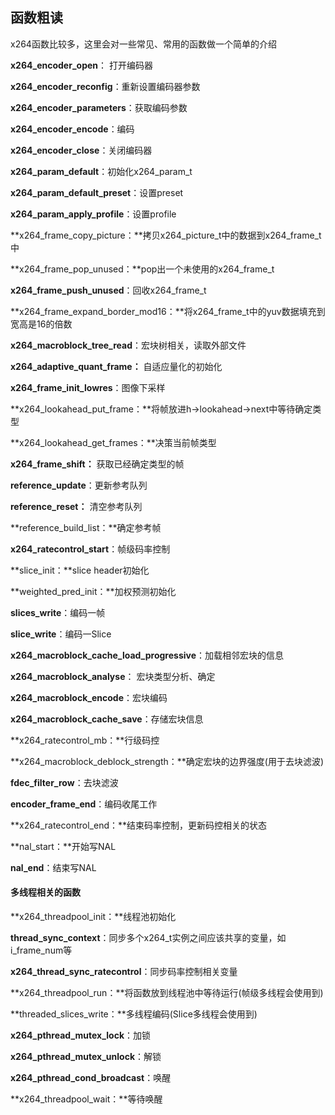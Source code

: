 ## 函数粗读

x264函数比较多，这里会对一些常见、常用的函数做一个简单的介绍



**x264_encoder_open**： 打开编码器

**x264_encoder_reconfig**：重新设置编码器参数

**x264_encoder_parameters**：获取编码参数

**x264_encoder_encode**：编码

**x264_encoder_close**：关闭编码器

**x264_param_default**：初始化x264_param_t

**x264_param_default_preset**：设置preset

**x264_param_apply_profile**：设置profile

**x264_frame_copy_picture：**拷贝x264_picture_t中的数据到x264_frame_t中

**x264_frame_pop_unused：**pop出一个未使用的x264_frame_t

**x264_frame_push_unused**：回收x264_frame_t

**x264_frame_expand_border_mod16：**将x264_frame_t中的yuv数据填充到宽高是16的倍数

**x264_macroblock_tree_read**：宏块树相关，读取外部文件

**x264_adaptive_quant_frame：** 自适应量化的初始化

**x264_frame_init_lowres**：图像下采样

**x264_lookahead_put_frame：**将帧放进h->lookahead->next中等待确定类型

**x264_lookahead_get_frames：**决策当前帧类型

**x264_frame_shift：** 获取已经确定类型的帧

**reference_update**：更新参考队列

**reference_reset：** 清空参考队列

**reference_build_list：**确定参考帧

**x264_ratecontrol_start**：帧级码率控制

**slice_init：**slice header初始化

**weighted_pred_init：**加权预测初始化

**slices_write**：编码一帧

**slice_write**：编码一Slice

**x264_macroblock_cache_load_progressive**：加载相邻宏块的信息

**x264_macroblock_analyse**： 宏块类型分析、确定

**x264_macroblock_encode**：宏块编码

**x264_macroblock_cache_save**：存储宏块信息

**x264_ratecontrol_mb：**行级码控

**x264_macroblock_deblock_strength：**确定宏块的边界强度(用于去块滤波)

**fdec_filter_row**：去块滤波

**encoder_frame_end**：编码收尾工作

**x264_ratecontrol_end：**结束码率控制，更新码控相关的状态

**nal_start：**开始写NAL

**nal_end**：结束写NAL



#### 多线程相关的函数

**x264_threadpool_init：**线程池初始化

**thread_sync_context**：同步多个x264_t实例之间应该共享的变量，如i_frame_num等

**x264_thread_sync_ratecontrol**：同步码率控制相关变量

**x264_threadpool_run：**将函数放到线程池中等待运行(帧级多线程会使用到)

**threaded_slices_write：**多线程编码(Slice多线程会使用到)

**x264_pthread_mutex_lock**：加锁

**x264_pthread_mutex_unlock**：解锁

**x264_pthread_cond_broadcast**：唤醒

**x264_threadpool_wait：**等待唤醒





